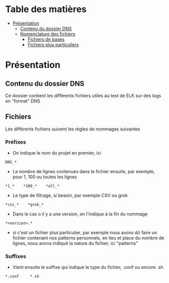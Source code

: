 # Table des matières

- [Présentation](#présentation)
  * [Contenu du dossier DNS](#contenu-du-dossier-dns)
  * [Nomenclature des fichiers](#nomenclature-des-fichiers)
    + [Fichiers de bases](#fichiers-de-bases)
    + [Fichiers plus particuliers](#fichiers-plus-particuliers)
    
# Présentation

## Contenu du dossier DNS

Ce dossier contient les différents fichiers utiles au test de ELK sur des logs en "format" DNS

## Fichiers

Les différents fichiers suivent les règles de nommages suivantes

### Préfixes

* On indique le nom du projet en premier, ici
```
DNS_*
```

* Le nombre de lignes contenues dans le fichier ensuite, par exemple, pour 1, 100 ou toutes les lignes
```
*1_*    *100_*    *all_*
```

* Le type de filtrage, si besoin, par exemple CSV ou grok
```
*csv_*    *grok_*
```

* Dans le cas o il y a une version, on l'indique à la fin du nommage
```
*<version>.*
```

* si c'est un fichier plus particulier, par exemple nous avons dû faire un fichier contenant nos patterns personnels, en lieu et place du nombre de lignes, nous avons indiqué la nature du fichier, ici "patterns"

### Suffixes
* Vient ensuite le suffixe qui indique le type du fichier, .conf ou encore .sh
```
*.conf     *.sh
```
